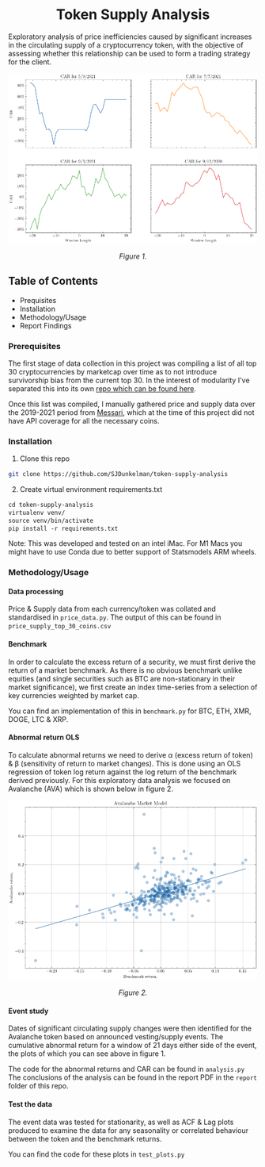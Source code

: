 <h1 align="center">Token Supply Analysis</h1>

Exploratory analysis of price inefficiencies caused by significant increases in the circulating supply of a cryptocurrency token, with the objective of assessing whether this relationship can be used to form a trading strategy for the client.

<!-- ![Cumulative Abnormal Returns for the event windows](/figures/avalanche_cumulative_return.png "Cumulative Abnormal Returns") -->
<div align="center">
<img src="/figures/avalanche_cumulative_return.png" alt="Cumulative Abnormal Returns for the event windows" width="750"/>
<p><i>Figure 1.</i></p>
  </div>

## Table of Contents

* Prequisites
* Installation
* Methodology/Usage
* Report Findings

### Prerequisites

The first stage of data collection in this project was compiling a list of all top 30 cryptocurrencies by marketcap over time as to not introduce survivorship bias from the current top 30. In the interest of modularity I've separated this into its own <a href="https://github.com/SJDunkelman/historical-cryptocurrency-leaders">repo which can be found here</a>.

Once this list was compiled, I manually gathered price and supply data over the 2019-2021 period from <a href="www.messari.io">Messari</a>, which at the time of this project did not have API coverage for all the necessary coins.

### Installation

1. Clone this repo

```bash
git clone https://github.com/SJDunkelman/token-supply-analysis
```

2. Create virtual environment requirements.txt

```
cd token-supply-analysis
virtualenv venv/
source venv/bin/activate
pip install -r requirements.txt
```

Note: This was developed and tested on an intel iMac. For M1 Macs you might have to use Conda due to better support of Statsmodels ARM wheels. 

### Methodology/Usage
#### Data processing
Price & Supply data from each currency/token was collated and standardised in <code>price_data.py</code>. The output of this can be found in <code>price_supply_top_30_coins.csv</code>

#### Benchmark
In order to calculate the excess return of a security, we must first derive the return of a market benchmark. As there is no obvious benchmark unlike equities (and single securities such as BTC are non-stationary in their market significance), we first create an index time-series from a selection of key currencies weighted by market cap. 

You can find an implementation of this in <code>benchmark.py</code> for BTC, ETH, XMR, DOGE, LTC & XRP.

#### Abnormal return OLS

To calculate abnormal returns we need to derive α (excess return of token) & β (sensitivity of return to market changes). This is done using an OLS regression of token log return against the log return of the benchmark derived previously. For this exploratory data analysis we focused on Avalanche (AVA) which is shown below in figure 2.

![An OLS regression of Avalanche against a market benchmark](/figures/avalanche_market_regression.png "OLS regression")
<p align="center"><i>Figure 2.</i></p>

#### Event study
Dates of significant circulating supply changes were then identified for the Avalanche token based on announced vesting/supply events. The cumulative abnormal return for a window of 21 days either side of the event, the plots of which you can see above in figure 1.

The code for the abnormal returns and CAR can be found in <code>analysis.py</code> 
The conclusions of the analysis can be found in the report PDF in the <code>report</code> folder of this repo.

#### Test the data
The event data was tested for stationarity, as well as ACF & Lag plots produced to examine the data for any seasonality or correlated behaviour between the token and the benchmark returns.

You can find the code for these plots in <code>test_plots.py</code>
